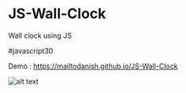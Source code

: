 # JS-Wall-Clock
Wall clock using JS

#javascript30



Demo : <https://mailtodanish.github.io/JS-Wall-Clock>

![alt text](/static/CPT2211251956-384x416.gif)
